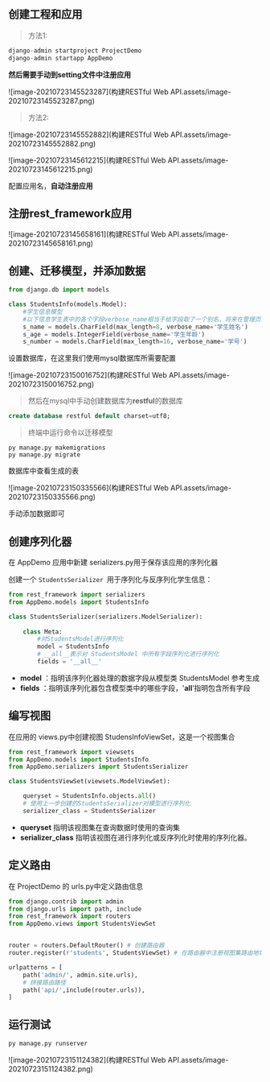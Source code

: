 ## 创建工程和应用

> 方法1:

```python
django-admin startproject ProjectDemo
django-admin startapp AppDemo
```

**然后需要手动到setting文件中注册应用**

![image-20210723145523287](构建RESTful Web API.assets/image-20210723145523287.png)

> 方法2:

![image-20210723145552882](构建RESTful Web API.assets/image-20210723145552882.png)

![image-20210723145612215](构建RESTful Web API.assets/image-20210723145612215.png)

配置应用名，**自动注册应用**

## 注册rest_framework应用

![image-20210723145658161](构建RESTful Web API.assets/image-20210723145658161.png)

## 创建、迁移模型，并添加数据

```python
from django.db import models

class StudentsInfo(models.Model):
    #学生信息模型
    #以下信息学生表中的各个字段verbose_name相当于给字段取了一个别名，将来在管理页面会显示这个别名，否则显示字段名。例如，如果设置了verbose_name，那么在管理页面中，s_name字段将一“学生姓名”显示出来，如果没有设置verbose_name，则直接显示“s_name”。verbose_name只是方便用户以后的使用，设置与否不影响内部数据的存储
    s_name = models.CharField(max_length=8, verbose_name='学生姓名')
    s_age = models.IntegerField(verbose_name='学生年龄')
    s_number = models.CharField(max_length=16, verbose_name='学号')
```

设置数据库，在这里我们使用mysql数据库所需要配置

![image-20210723150016752](构建RESTful Web API.assets/image-20210723150016752.png)

> 然后在mysql中手动创建数据库为**restful**的数据库

```sql
create database restful default charset=utf8;
```

> 终端中运行命令以迁移模型

```bas
py manage.py makemigrations
py manage.py migrate
```

数据库中查看生成的表

![image-20210723150335566](构建RESTful Web API.assets/image-20210723150335566.png)

手动添加数据即可

## 创建序列化器

在 AppDemo 应用中新建 serializers.py用于保存该应用的序列化器

创建一个 `StudentsSerializer `用于序列化与反序列化学生信息：

```python
from rest_framework import serializers
from AppDemo.models import StudentsInfo

class StudentsSerializer(serializers.ModelSerializer):
	
    class Meta:
        #对StudentsModel进行序列化
        model = StudentsInfo
        # __all__表示对 StudentsModel 中所有字段序列化进行序列化
        fields = '__all__'
```

* **model** ：指明该序列化器处理的数据字段从模型类 StudentsModel 参考生成
* **fields** ：指明该序列化器包含模型类中的哪些字段，'**all**’指明包含所有字段

## 编写视图

在应用的 views.py中创建视图 StudensInfoViewSet，这是一个视图集合

```python
from rest_framework import viewsets
from AppDemo.models import StudentsInfo
from AppDemo.serializers import StudentsSerializer

class StudentsViewSet(viewsets.ModelViewSet):

    queryset = StudentsInfo.objects.all()
    # 使用上一步创建的StudentsSerializer对模型进行序列化
    serializer_class = StudentsSerializer
```

* **queryset** 指明该视图集在查询数据时使用的查询集
* **serializer_class** 指明该视图在进行序列化或反序列化时使用的序列化器。

## 定义路由

在 ProjectDemo 的 urls.py中定义路由信息

```python
from django.contrib import admin
from django.urls import path, include
from rest_framework import routers
from AppDemo.views import StudentsViewSet


router = routers.DefaultRouter() # 创建路由器
router.register(r'students', StudentsViewSet) # 在路由器中注册视图集路由地址

urlpatterns = [
    path('admin/', admin.site.urls),
    # 拼接路由路径
    path('api/',include(router.urls)),
]
```

## 运行测试

```bash
py manage.py runserver
```

![image-20210723151124382](构建RESTful Web API.assets/image-20210723151124382.png)

